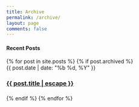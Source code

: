 ```yaml
---
title: Archive
permalink: /archive/
layout: page
comments: false
---
```


<h4 class="posts-item-note">Recent Posts</h4>
{% for post in site.posts %}
{% if post.archived %}
<article class="post-item">
    <span class="post-item-date">{{ post.date | date: "%b %d, %Y" }}</span>
    <h4 class="post-item-title" style="font-size: 16px">
        <a href="{{ post.url }}">{{ post.title | escape }}</a>
    </h4>
</article>
{% endif %}
{% endfor %}
